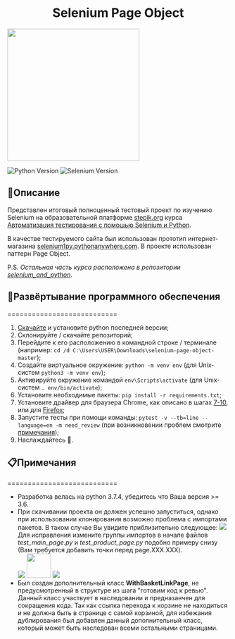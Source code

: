 <h1 align="center">Selenium Page Object</h1>
<img src="https://selenium-python.com/wp-content/uploads/2017/11/cropped-logo-mini.png" width="300">

![Python Version](https://img.shields.io/badge/python-3.7-blue)
![Selenium Version](https://img.shields.io/badge/selenium-3.14-blue)

<h2>📜Описание</h2>
<p>Представлен итоговый полноценный тестовый проект по изучению Selenium на образовательной платформе <a href="https://stepik.org" target="_blank">stepik.org</a> курса <a href="https://stepik.org/course/575/syllabus" target="_blank">Автоматизация тестирования с помощью Selenium и Python</a>.</p>
<p>В качестве тестируемого сайта был использован прототип интернет-магазина <a href="http://selenium1py.pythonanywhere.com" target="_blank">selenium1py.pythonanywhere.com</a>. В проекте использован паттерн Page Object.</p>
<p>P.S. <i>Остальная часть курса расположена в репозитории <a href="https://github.com/Delictum/selenium_and_python" target="_blank">selenium_and_python</a></i>.</p>

<h2>📑Развёртывание программного обеспечения</h2>
===========================
<ol>
  <li><a href="https://www.python.org/downloads/" target="_blank">Скачайте</a> и установите python последней версии;</li>
  <li>Склонируйте / скачайте репозиторий;</li>
  <li>Перейдите к его расположению в командной строке / терминале (например: <code>cd /d C:\Users\USER\Downloads\selenium-page-object-master</code>);</li>
  <li>Создайте виртуальное окружение: <code>python -m venv env</code> (для Unix-систем <code>python3 -m venv env</code>);</li>
  <li>Активируйте окружение командой <code>env\Scripts\activate</code> (для Unix-систем <code>. env/bin/activate</code>);</li>
  <li>Установите необходимые пакеты: <code>pip install -r requirements.txt</code>;</li>
  <li>Установите драйвер для браузера Chrome, как описано в шагах <a href="https://stepik.org/lesson/25969/step/7" target="_blank"> 7-10</a>, или для <a href="https://stepik.org/lesson/237240/step/5" target="_blank">Firefox</a>;</li>
  <li>Запустите тесты при помощи команды: <code>pytest -v --tb=line --language=en -m need_review</code> (при возникновении проблем смотрите <a href="#notes">примечания</a>);</li>
  <li>Наслаждайтесь 🎉.</li>
</ol>

<h2 id="notes">📋Примечания</h2>
===========================
<ul>
    <li>Разработка велась на python 3.7.4, убедитесь что Ваша версия >= 3.6.</li>
    <li>
        При скачивании проекта он должен успешно запуститься, однако при использовании клонирования возможно проблема с импортами пакетов. В таком случае Вы увидите приблизительно следующее: <img src="https://sun9-38.userapi.com/impf/cGTU8MZ-MyxOTXOhe3JWg-EepPvm4iMJMsOjOA/30ARZ_MwGFQ.jpg?size=1894x340&quality=96&proxy=1&sign=aabe814f316c4f1f057a429187a7f2d6&type=album">Для исправления измените группы импортов в начале файлов <i>test_main_page.py</i> и <i>test_product_page.py</i> подобно примеру снизу (Вам требуется добавить точки перед page.XXX.XXX).
        <div>
            <img src="https://sun9-57.userapi.com/impf/BypCA-H_GP7m1Eas3bLAjllc4IHK0_QRfjbAkA/dFC4CP6EgBE.jpg?size=299x63&quality=96&proxy=1&sign=e3f35aa120e7820b3c0b4700e0a5d707&type=album">
            <img height="55px" src="https://avatanplus.com/files/resources/original/5a16589dca5bc15fe74a2885.png">
            <img src="https://sun9-35.userapi.com/impf/KD2NVi9PS_YVpQ0-vadot-Kbn8qMPJi-1hZDnA/1JUHuvWwx34.jpg?size=309x65&quality=96&proxy=1&sign=0f0529269a3268c4a7030261feec8617&type=album">
        </div>
    </li>
    <li>Был создан дополнительный класс <b>WithBasketLinkPage</b>, не предусмотренный в структуре из шага "готовим код к ревью". Данный класс участвует в наследовании и предназанчен для сокращения кода. Так как ссылка перехода к корзине не находиться и не должна быть в странице с самой корзиной, для избежания дублирования был добавлен данный дополнительный класс, который может быть наследован всеми остальными страницами.</li>
</ul>
